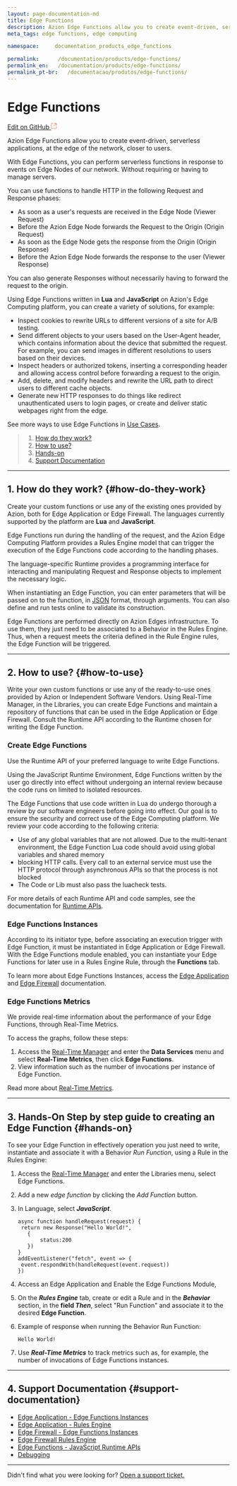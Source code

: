 ```yaml
---
layout: page-documentation-md
title: Edge Functions
description: Azion Edge Functions allow you to create event-driven, serverless applications, at the edge of the network, closer to users.
meta_tags: edge functions, edge computing

namespace:     documentation_products_edge_functions

permalink:      /documentation/products/edge-functions/
permalink_en:   /documentation/products/edge-functions/
permalink_pt-br:   /documentacao/produtos/edge-functions/
---
```

# Edge **Functions**

[Edit on GitHub <svg width="14" height="14" xmlns="http://www.w3.org/2000/svg"><g fill="none" stroke="#F3652B"><path d="M4.81.71H.672v11.43H12.1V8.001" stroke-width=".8"/><path d="M6.87.786h5.155V5.94M6.31 6.5L12.026.786"/></g></svg>](https://github.com/aziontech/docs_en/edit/master/edge-functions/2021-01-14-index.md)

Azion Edge Functions allow you to create event-driven, serverless applications, at the edge of the network, closer to users.

With Edge Functions, you can perform serverless functions in response to events on Edge Nodes of our network. Without requiring or having to manage servers. 

You can use functions to handle HTTP in the following Request and Response phases:

- As soon as a user's requests are received in the Edge Node (Viewer Request)
- Before the Azion Edge Node forwards the Request to the Origin (Origin Request)
- As soon as the Edge Node gets the response from the Origin (Origin Response)
- Before the Azion Edge Node forwards the response to the user (Viewer Response)

You can also generate Responses without necessarily having to forward the request to the origin.

Using Edge Functions written in **Lua** and **JavaScript** on Azion's Edge Computing platform, you can create a variety of solutions, for example:

- Inspect cookies to rewrite URLs to different versions of a site for A/B testing.
- Send different objects to your users based on the User-Agent header, which contains information about the device that submitted the request. For example, you can send images in different resolutions to users based on their devices.
- Inspect headers or authorized tokens, inserting a corresponding header and allowing access control before forwarding a request to the origin.
- Add, delete, and modify headers and rewrite the URL path to direct users to different cache objects.
- Generate new HTTP responses to do things like redirect unauthenticated users to login pages, or create and deliver static webpages right from the edge.

See more ways to use Edge Functions in [Use Cases](https://www.azion.com/en/documentation/use-cases/).

> 1. [How do they work?](#how-do-they-work)
> 2. [How to use?](#how-to-use)
> 3. [Hands-on](#hands-on)
> 4. [Support Documentation](#support-documentation)

---

## 1. How do they work? {#how-do-they-work}

Create your custom functions or use any of the existing ones provided by Azion, both for Edge Application or Edge Firewall. The languages currently supported by the platform are **Lua** and **JavaScript**.

Edge Functions run during the handling of the request, and the Azion Edge Computing Platform provides a Rules Engine model that can trigger the execution of the Edge Functions code according to the handling phases. 

The language-specific Runtime provides a programming interface for interacting and manipulating Request and Response objects to implement the necessary logic.

When instantiating an Edge Function, you can enter parameters that will be passed on to the function, in [JSON](https://www.json.org/) format, through arguments. You can also define and run tests online to validate its construction.

Edge Functions are performed directly on Azion Edges infrastructure. To use them, they just need to be associated to a Behavior in the Rules Engine. Thus, when a request meets the criteria defined in the Rule Engine rules, the Edge Function will be triggered.

---

## 2. How to use? {#how-to-use}

Write your own custom functions or use any of the ready-to-use ones provided by Azion or Independent Software Vendors. Using Real-Time Manager, in the Libraries, you can create Edge Functions and maintain a repository of functions that can be used in the Edge Application or Edge Firewall. Consult the Runtime API according to the Runtime chosen for writing the Edge Function.

### Create Edge Functions

Use the Runtime API of your preferred language to write Edge Functions.

Using the JavaScript Runtime Environment, Edge Functions written by the user go directly into effect without undergoing an internal review because the code runs on limited to isolated resources.

The Edge Functions that use code written in Lua do undergo thorough a review by our software engineers before going into effect. Our goal is to ensure the security and correct use of the Edge Computing platform. We review your code according to the following criteria:

- Use of any global variables that are not allowed. Due to the multi-tenant environment, the Edge Function Lua code should avoid using global variables and shared memory
- blocking HTTP calls. Every call to an external service must use the HTTP protocol through asynchronous APIs so that the process is not blocked
- The Code or Lib must also pass the luacheck tests.

For more details of each Runtime API and code samples, see the documentation for [Runtime APIs](https://www.azion.com/en/documentation/products/edge-functions/runtime-apis/).

### Edge Functions Instances

According to its initiator type, before associating an execution trigger with Edge Function, it must be instantiated in Edge Application or Edge Firewall. With the Edge Functions module enabled, you can instantiate your Edge Functions for later use in a Rules Engine Rule, through the **Functions** tab.

To learn more about Edge Functions Instances, access the [Edge Application](https://www.azion.com/en/documentation/products/edge-application/edge-functions-instances/) and [Edge Firewall](https://www.azion.com/en/documentation/products/edge-firewall/edge-functions-instances/) documentation.

### Edge Functions Metrics

We provide real-time information about the performance of your Edge Functions, through Real-Time Metrics.

To access the graphs, follow these steps:

1. Access the [Real-Time Manager](https://manager.azion.com/) and enter the **Data Services** menu and select **Real-Time Metrics**, then click **Edge Functions**.
2. View information such as the number of invocations per instance of Edge Function.

Read more about [Real-Time Metrics](https://www.azion.com/en/documentation/products/real-time-metrics/).

---

## 3. Hands-On Step by step guide to creating an Edge Function {#hands-on}

To see your Edge Function in effectively operation you just need to write, instantiate and associate it with a Behavior _Run Function_, using a Rule in the Rules Engine:

1. Access the [Real-Time Manager](https://manager.azion.com/) and enter the Libraries menu, select Edge Functions.


2. Add a new _edge function_ by clicking the _Add Function_ button.


3. In Language, select ***JavaScript***.

   ~~~
   async function handleRequest(request) {
    return new Response("Hello World!",
      {
          status:200
      })
   }
   addEventListener("fetch", event => {
    event.respondWith(handleRequest(event.request))
   })
   ~~~


4. Access an Edge Application and Enable the Edge Functions Module, 


5. On the ***Rules Engine*** tab, create or edit a Rule and in the ***Behavior*** section, in the **field *Then***, select "Run Function" and associate it to the desired **Edge Function**. 


6. Example of response when running the Behavior Run Function:

   ~~~
   Hello World!
   ~~~


7. Use ***Real-Time Metrics*** to track metrics such as, for example, the number of invocations of Edge Functions instances.

---

## 4. Support Documentation {#support-documentation}

- [Edge Application - Edge Functions Instances](https://www.azion.com/en/documentation/products/edge-application/edge-functions-instances/)
- [Edge Application - Rules Engine](https://www.azion.com/en/documentation/products/edge-application/rules-engine/)
- [Edge Firewall - Edge Functions Instances](https://www.azion.com/en/documentation/products/edge-firewall/edge-functions-instances/)
- [Edge Firewall Rules Engine](https://www.azion.com/en/documentation/products/edge-firewall/rules-engine/)
- [Edge Functions - JavaScript Runtime APIs](https://www.azion.com/en/documentation/products/edge-functions/runtime-apis/javascript/)
- [Debugging](https://www.azion.com/en/documentation/products/edge-functions/debugging/#what-is-it)

---

Didn't find what you were looking for? [Open a support ticket.](https://tickets.azion.com/)
